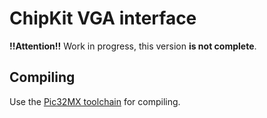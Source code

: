 # ChipKit VGA interface
**!!Attention!!** Work in progress, this version **is not complete**.

## Compiling
Use the [Pic32MX toolchain](https://github.com/is1200-example-projects/mcb32tools) for compiling.